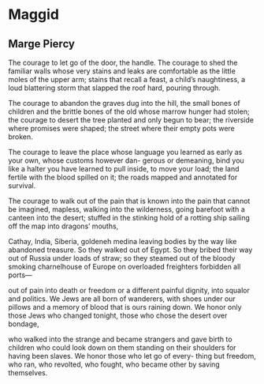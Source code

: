# Maggid
## Marge Piercy
The courage to let go of the door, the handle.
The courage to shed the familiar walls whose very
stains and leaks are comfortable as the little moles
of the upper arm; stains that recall a feast,
a child’s naughtiness, a loud blattering storm
that slapped the roof hard, pouring through.

The courage to abandon the graves dug into the hill,
the small bones of children and the brittle bones
of the old whose marrow hunger had stolen;
the courage to desert the tree planted and only
begun to bear; the riverside where promises were
shaped; the street where their empty pots were broken.

The courage to leave the place whose language you learned
as early as your own, whose customs however dan-
gerous or demeaning, bind you like a halter
you have learned to pull inside, to move your load;
the land fertile with the blood spilled on it;
the roads mapped and annotated for survival.

The courage to walk out of the pain that is known
into the pain that cannot be imagined,
mapless, walking into the wilderness, going
barefoot with a canteen into the desert;
stuffed in the stinking hold of a rotting ship
sailing off the map into dragons’ mouths,

Cathay, India, Siberia, goldeneh medina
leaving bodies by the way like abandoned treasure.
So they walked out of Egypt. So they bribed their way
out of Russia under loads of straw; so they steamed
out of the bloody smoking charnelhouse of Europe
on overloaded freighters forbidden all ports—

out of pain into death or freedom or a different
painful dignity, into squalor and politics.
We Jews are all born of wanderers, with shoes
under our pillows and a memory of blood that is ours
raining down. We honor only those Jews who changed
tonight, those who chose the desert over bondage,

who walked into the strange and became strangers
and gave birth to children who could look down
on them standing on their shoulders for having
been slaves. We honor those who let go of every-
thing but freedom, who ran, who revolted, who fought,
who became other by saving themselves.